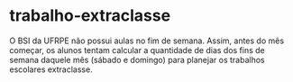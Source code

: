# trabalho-extraclasse
O BSI da UFRPE não possui aulas no fim de semana. Assim, antes do mês começar, os alunos tentam calcular a quantidade de dias dos fins de semana daquele mês (sábado e domingo) para planejar os trabalhos escolares extraclasse.
